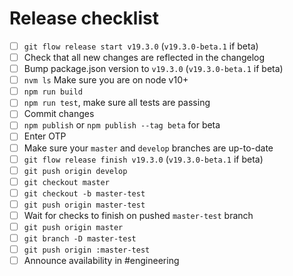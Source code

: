 # Release checklist
- [ ] `git flow release start v19.3.0` (`v19.3.0-beta.1` if beta)
- [ ] Check that all new changes are reflected in the changelog
- [ ] Bump package.json version to `v19.3.0` (`v19.3.0-beta.1` if beta)
- [ ] `nvm ls` Make sure you are on node v10+ 
- [ ] `npm run build`
- [ ] `npm run test`, make sure all tests are passing
- [ ] Commit changes
- [ ] `npm publish` or `npm publish --tag beta` for beta
- [ ] Enter OTP
- [ ] Make sure your `master` and `develop` branches are up-to-date
- [ ] `git flow release finish v19.3.0` (`v19.3.0-beta.1` if beta)
- [ ] `git push origin develop`
- [ ] `git checkout master`
- [ ] `git checkout -b master-test`
- [ ] `git push origin master-test`
- [ ] Wait for checks to finish on pushed `master-test` branch
- [ ] `git push origin master`
- [ ] `git branch -D master-test`
- [ ] `git push origin :master-test`
- [ ] Announce availability in #engineering
